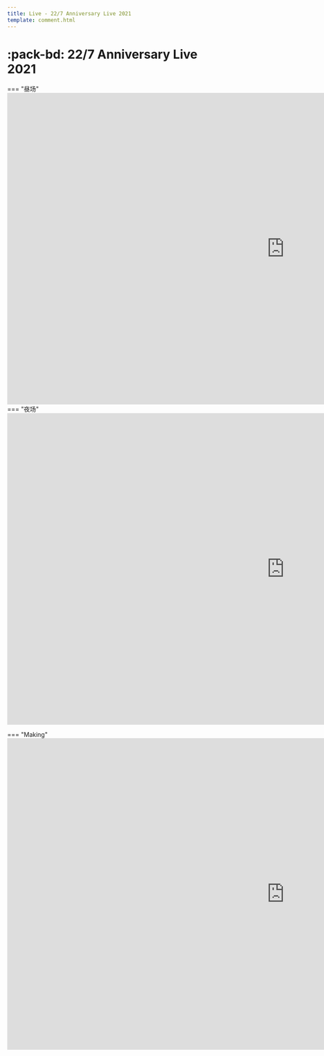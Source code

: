```yaml
---
title: Live - 22/7 Anniversary Live 2021
template: comment.html
---
```

# :pack-bd: 22/7 Anniversary Live 2021

=== "昼场"
    <iframe src="https://1r3md-my.sharepoint.com/personal/zzzhxxx_1r3md_onmicrosoft_com/_layouts/15/embed.aspx?UniqueId=a6f0810f-a073-48ad-a3af-103bdbb840f7&embed=%7B%22ust%22%3Atrue%2C%22hv%22%3A%22CopyEmbedCode%22%7D&referrer=StreamWebApp&referrerScenario=EmbedDialog.Create" width="1280" height="720" frameborder="0" scrolling="no" allowfullscreen title="22／7 LIVE at 東京国際フォーラム ANNIVERSARY LIVE 2021 - Day (BDrip FHD ALACx2 with Commentary).mp4"></iframe>
=== "夜场"
    <iframe src="https://1r3md-my.sharepoint.com/personal/zzzhxxx_1r3md_onmicrosoft_com/_layouts/15/embed.aspx?UniqueId=8edf0990-b0f4-482b-a679-e35665ae3d58&embed=%7B%22ust%22%3Atrue%2C%22hv%22%3A%22CopyEmbedCode%22%7D&referrer=StreamWebApp&referrerScenario=EmbedDialog.Create" width="1280" height="720" frameborder="0" scrolling="no" allowfullscreen title="22／7 LIVE at 東京国際フォーラム ANNIVERSARY LIVE 2021 - Night (BDrip FHD ALACx2 with Commentary).mp4"></iframe>
    
=== "Making"
    <iframe src="https://1r3md-my.sharepoint.com/personal/zzzhxxx_1r3md_onmicrosoft_com/_layouts/15/embed.aspx?UniqueId=c7eb59a5-32d2-4647-bc63-417e39ab3b3f&embed=%7B%22ust%22%3Atrue%2C%22hv%22%3A%22CopyEmbedCode%22%7D&referrer=StreamWebApp&referrerScenario=EmbedDialog.Create" width="1280" height="720" frameborder="0" scrolling="no" allowfullscreen title="22／7 LIVE at 東京国際フォーラム ANNIVERSARY LIVE 2021 - Making (BDrip FHD ALAC).mp4"></iframe>
